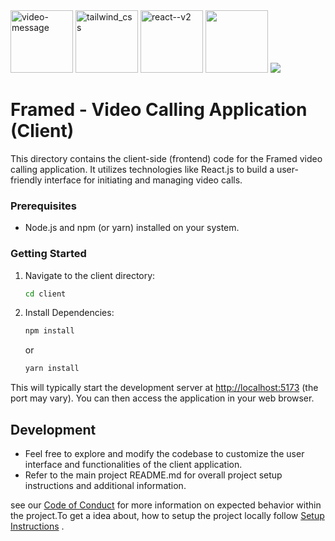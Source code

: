 <div>
 <img width="100" height="100" src="https://img.icons8.com/avantgarde/100/video-message.png" alt="video-message" />
 <img width="100" height="100" src="https://img.icons8.com/color/100/tailwind_css.png" alt="tailwind_css"/>
 <img width="100" height="100" src="https://img.icons8.com/ultraviolet/100/react--v2.png" alt="react--v2"/>
 <img width="100" height="100" src="https://webrtc.github.io/webrtc-org/assets/images/webrtc-logo-vert-retro-255x305.png"/>
 <img src="https://www.agora.io/en/wp-content/themes/agora-main/images/agora-logo.svg" />
</div>

# Framed - Video Calling Application (Client)

This directory contains the client-side (frontend) code for the Framed video calling application. It utilizes technologies like React.js to build a user-friendly interface for initiating and managing video calls.

### Prerequisites

* Node.js and npm (or yarn) installed on your system.

### Getting Started

1. Navigate to the client directory:
   ```bash
   cd client
   ```

2. Install Dependencies:

   ```bash
   npm install
   ```

   or
  
   ```bash
   yarn install
   ```

This will typically start the development server at <http://localhost:5173> (the port may vary). You can then access the application in your web browser.


## Development

* Feel free to explore and modify the codebase to customize the user interface and functionalities of the client application.
* Refer to the main project README.md for overall project setup instructions and additional information.

see our [Code of Conduct](./../CODE-OF-CONDUCT.md) for more information on expected behavior within the project.To get a idea about, how to setup the project locally follow [Setup Instructions](./../SETUP-INSTRUCTIONS.md) .
